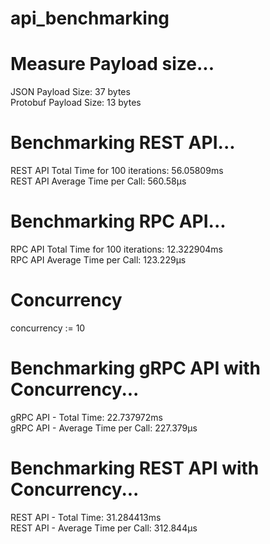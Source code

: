 # api_benchmarking

# Measure Payload size...
JSON Payload Size: 37 bytes  
Protobuf Payload Size: 13 bytes  
# Benchmarking REST API...
REST API Total Time for 100 iterations: 56.05809ms  
REST API Average Time per Call: 560.58µs  

# Benchmarking RPC API...
RPC API Total Time for 100 iterations: 12.322904ms  
RPC API Average Time per Call: 123.229µs  

# Concurrency
concurrency := 10  
# Benchmarking gRPC API with Concurrency...
gRPC API - Total Time: 22.737972ms  
gRPC API - Average Time per Call: 227.379µs  

# Benchmarking REST API with Concurrency...
REST API - Total Time: 31.284413ms  
REST API - Average Time per Call: 312.844µs  
